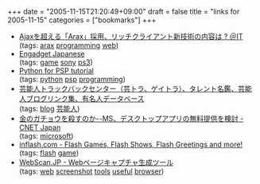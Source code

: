 +++
date = "2005-11-15T21:20:49+09:00"
draft = false
title = "links for 2005-11-15"
categories = ["bookmarks"]
+++

<ul>
	<li>
		<div><a href="http://www.atmarkit.co.jp/news/200511/15/arax.html">Ajaxを超える「Arax」採用、リッチクライアント新技術の内容は ? ＠IT</a></div>
		<div>(tags: <a href="http://del.icio.us/nobu666/arax">arax</a> <a href="http://del.icio.us/nobu666/programming">programming</a> <a href="http://del.icio.us/nobu666/web">web</a>)</div>
	</li>
	<li>
		<div><a href="http://japanese.engadget.com/2005/11/13/no-used-games-for-ps3/">Engadget Japanese</a></div>
		<div>(tags: <a href="http://del.icio.us/nobu666/game">game</a> <a href="http://del.icio.us/nobu666/sony">sony</a> <a href="http://del.icio.us/nobu666/ps3">ps3</a>)</div>
	</li>
	<li>
		<div><a href="http://fraca7.free.fr/pythonpsp/doc/tutorial.html">Python for PSP tutorial</a></div>
		<div>(tags: <a href="http://del.icio.us/nobu666/python">python</a> <a href="http://del.icio.us/nobu666/psp">psp</a> <a href="http://del.icio.us/nobu666/programming">programming</a>)</div>
	</li>
	<li>
		<div><a href="http://trackback.livedoor.biz/">芸能人トラックバックセンター（芸トラ、ゲイトラ）、タレント名鑑、芸能人ブログリンク集、有名人データベース</a></div>
		<div>(tags: <a href="http://del.icio.us/nobu666/blog">blog</a> <a href="http://del.icio.us/nobu666/楊梢輸>有名人</a> <a href="http://del.icio.us/nobu666/芸能人">芸能人</a>)</div>
	</li>
	<li>
		<div><a href="http://japan.cnet.com/news/ent/story/0,2000047623,20090873,00.htm?ref=rss">金のガチョウを殺すのか--MS、デスクトップアプリの無料提供を検討 - CNET Japan</a></div>
		<div>(tags: <a href="http://del.icio.us/nobu666/microsoft">microsoft</a>)</div>
	</li>
	<li>
		<div><a href="http://www.inflash.com/list/x.php?check=1&amp;link_id=8268">inflash.com - Flash Games, Flash Shows, Flash Greetings and more!</a></div>
		<div>(tags: <a href="http://del.icio.us/nobu666/flash">flash</a> <a href="http://del.icio.us/nobu666/game">game</a>)</div>
	</li>
	<li>
		<div><a href="http://webscan.jp/">WebScan.JP - Webページキャプチャ生成ツール</a></div>
		<div>(tags: <a href="http://del.icio.us/nobu666/web">web</a> <a href="http://del.icio.us/nobu666/screenshot">screenshot</a> <a href="http://del.icio.us/nobu666/tools">tools</a> <a href="http://del.icio.us/nobu666/useful">useful</a> <a href="http://del.icio.us/nobu666/browser">browser</a>)</div>
	</li>
</ul>
